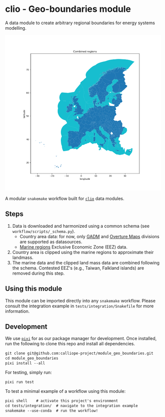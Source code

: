 # clio - Geo-boundaries module

A data module to create arbitrary regional boundaries for energy systems modelling.

![Example of European shapes](./docs/europe_example.png)

A modular `snakemake` workflow built for [`clio`](https://clio.readthedocs.io/) data modules.

## Steps

1. Data is downloaded and harmonized using a common schema (see `workflow/scripts/_schema.py`).
    - Country area data: for now, only [GADM](https://gadm.org/) and [Overture Maps](https://overturemaps.org/) divisions are supported as datasources.
    - [Marine regions](https://www.marineregions.org/) Exclusive Economic Zone (EEZ) data.
2. Country area is clipped using the marine regions to approximate their landmass.
3. The marine data and the clipped land mass data are combined following the schema.
Contested EEZ's (e.g., Taiwan, Falkland islands) are removed during this step.

## Using this module

This module can be imported directly into any `snakemake` workflow.
Please consult the integration example in `tests/integration/Snakefile` for more information.

## Development

We use [`pixi`](https://pixi.sh/) for as our package manager for development.
Once installed, run the following to clone this repo and install all dependencies.

```shell
git clone git@github.com:calliope-project/module_geo_boundaries.git
cd module_geo_boundaries
pixi install --all
```

For testing, simply run:

```shell
pixi run test
```

To test a minimal example of a workflow using this module:

```shell
pixi shell    # activate this project's environment
cd tests/integration/  # navigate to the integration example
snakemake --use-conda  # run the workflow!
```
